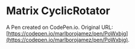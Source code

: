 # Matrix CyclicRotator

A Pen created on CodePen.io. Original URL: [https://codepen.io/marlborojamez/pen/PoWxbjg](https://codepen.io/marlborojamez/pen/PoWxbjg).


